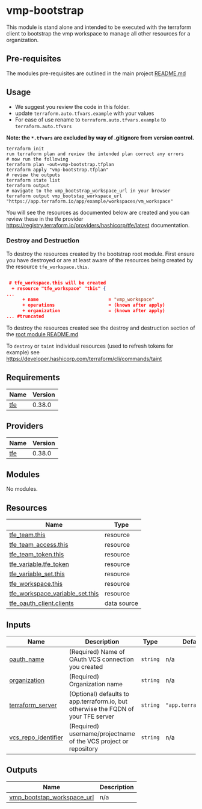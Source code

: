 # vmp-bootstrap

This module is stand alone and intended to be executed with the terraform client to bootstrap the vmp workspace to manage all other resources for a organization.

## Pre-requisites

The modules pre-requisites are outlined in the main project [README.md](../../README.md)

## Usage

* We suggest you review the code in this folder.
* update `terraform.auto.tfvars.example` with your values
* For ease of use rename to `terraform.auto.tfvars.example` to `terraform.auto.tfvars`

**Note: the `*.tfvars` are excluded by way of .gitignore from version control.**

```
terraform init
run terraform plan and review the intended plan correct any errors
# now run the following
terraform plan -out=vmp-bootstrap.tfplan
terraform apply "vmp-bootstrap.tfplan"
# review the outputs
terraform state list
terraform output
# navigate to the vmp_bootstrap_workspace_url in your browser
terraform output vmp_bootstap_workspace_url
"https://app.terraform.io/app/example/workspaces/vm_workspace"

```

You will see the resources as documented below are created and you can review these in the tfe provider <https://registry.terraform.io/providers/hashicorp/tfe/latest> documentation.

### Destroy and Destruction

To destroy the resources created by the bootstrap root module. First ensure you have destroyed or are at least aware of the resources being created by the resource `tfe_workspace.this`.

``` json

 # tfe_workspace.this will be created
  + resource "tfe_workspace" "this" {
...
      + name                          = "vmp_workspace"
      + operations                    = (known after apply)
      + organization                  = (known after apply)
... #truncated

```

To destroy the resources created see the destroy and destruction section of the [root module README.md](../../README.md#destroy-and-destruction)

To `destroy` or `taint` individual resources (used to refresh tokens for example) see <https://developer.hashicorp.com/terraform/cli/commands/taint>


<!-- BEGIN_TF_DOCS -->
## Requirements

| Name | Version |
|------|---------|
| <a name="requirement_tfe"></a> [tfe](#requirement\_tfe) | 0.38.0 |

## Providers

| Name | Version |
|------|---------|
| <a name="provider_tfe"></a> [tfe](#provider\_tfe) | 0.38.0 |

## Modules

No modules.

## Resources

| Name | Type |
|------|------|
| [tfe_team.this](https://registry.terraform.io/providers/hashicorp/tfe/0.38.0/docs/resources/team) | resource |
| [tfe_team_access.this](https://registry.terraform.io/providers/hashicorp/tfe/0.38.0/docs/resources/team_access) | resource |
| [tfe_team_token.this](https://registry.terraform.io/providers/hashicorp/tfe/0.38.0/docs/resources/team_token) | resource |
| [tfe_variable.tfe_token](https://registry.terraform.io/providers/hashicorp/tfe/0.38.0/docs/resources/variable) | resource |
| [tfe_variable_set.this](https://registry.terraform.io/providers/hashicorp/tfe/0.38.0/docs/resources/variable_set) | resource |
| [tfe_workspace.this](https://registry.terraform.io/providers/hashicorp/tfe/0.38.0/docs/resources/workspace) | resource |
| [tfe_workspace_variable_set.this](https://registry.terraform.io/providers/hashicorp/tfe/0.38.0/docs/resources/workspace_variable_set) | resource |
| [tfe_oauth_client.clients](https://registry.terraform.io/providers/hashicorp/tfe/0.38.0/docs/data-sources/oauth_client) | data source |

## Inputs

| Name | Description | Type | Default | Required |
|------|-------------|------|---------|:--------:|
| <a name="input_oauth_name"></a> [oauth\_name](#input\_oauth\_name) | (Required) Name of OAuth VCS connection you created | `string` | n/a | yes |
| <a name="input_organization"></a> [organization](#input\_organization) | (Required) Organization name | `string` | n/a | yes |
| <a name="input_terraform_server"></a> [terraform\_server](#input\_terraform\_server) | (Optional) defaults to app.terraform.io, but otherwise the FQDN of your TFE server | `string` | `"app.terraform.io"` | no |
| <a name="input_vcs_repo_identifier"></a> [vcs\_repo\_identifier](#input\_vcs\_repo\_identifier) | (Required) username/projectname of the VCS project or repository | `string` | n/a | yes |

## Outputs

| Name | Description |
|------|-------------|
| <a name="output_vmp_bootstap_workspace_url"></a> [vmp\_bootstap\_workspace\_url](#output\_vmp\_bootstap\_workspace\_url) | n/a |
<!-- END_TF_DOCS -->
